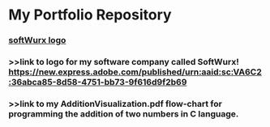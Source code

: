 # My Portfolio Repository
### [softWurx logo](https://github.com/Softwurxs/My-Portfolio-Repository/blob/main/softWurx%20Logo.png?raw=true)
### >>link to logo for my software company called SoftWurx! https://new.express.adobe.com/published/urn:aaid:sc:VA6C2:36abca85-8d58-4751-bb73-9f616d9f2b69 
### >>link to my AdditionVisualization.pdf flow-chart for programming the addition of two numbers in C language. 
